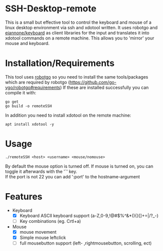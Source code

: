 # SSH-Desktop-remote
This is a small but effective tool to control the keyboard and mouse of a linux desktop environment via ssh and xdotool written.
It uses robotgo and [eiannone/keyboard](https://github.com/eiannone/keyboard) as client libraries for the input and translates it into xdotool commands on a remote machine. This allows you to 'mirror' your mouse and keyboard.

# Installation/Requirements
This tool uses [robotgo](https://github.com/go-vgo/robotgo) so you need to install the same tools/packages which are required by robotgo
(https://github.com/go-vgo/robotgo#requirements)
If these are installed successfully you can compile it with:
```
go get
go build -o remoteSSH
```

In addition you need to install xdotool on the remote machine:
```
apt install xdotool -y
```

# Usage
```
./remoteSSH <host> <username> <mouse/nomouse>
```
By default the mouse option is turned off. If mouse is turned on, you can toggle it afterwards with the '\`' key.
<br>If the port is not 22 you can add ':port' to the hostname-argument

# Features
- Keyboard
  - [x] Keyboard ASCII keyboard support (a-Z,0-9,!@#$%^&*(){}[]+=|\/?_-)
  - [ ] Key combinations (eg. Crtl+a)
- Mouse
  - [x] mouse movement
  - [x] Simple mouse leftclick
  - [ ] full mousebutton support (left- ,rightmousebutton, scrolling, ect)
